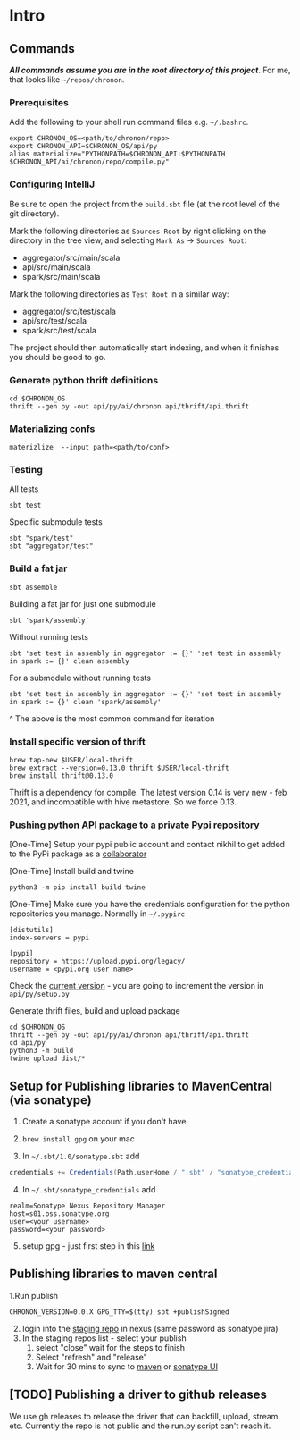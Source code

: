 # Intro

## Commands

***All commands assume you are in the root directory of this project***.
For me, that looks like `~/repos/chronon`.

### Prerequisites

Add the following to your shell run command files e.g. `~/.bashrc`.

```
export CHRONON_OS=<path/to/chronon/repo>
export CHRONON_API=$CHRONON_OS/api/py
alias materialize="PYTHONPATH=$CHRONON_API:$PYTHONPATH $CHRONON_API/ai/chronon/repo/compile.py"
```

### Configuring IntelliJ

Be sure to open the project from the `build.sbt` file (at the root level of the git directory).

Mark the following directories as `Sources Root` by right clicking on the directory in the tree view, and selecting `Mark As` -> `Sources Root`:
- aggregator/src/main/scala
- api/src/main/scala
- spark/src/main/scala


Mark the following directories as `Test Root` in a similar way:
- aggregator/src/test/scala
- api/src/test/scala
- spark/src/test/scala

The project should then automatically start indexing, and when it finishes you should be good to go.

### Generate python thrift definitions

```shell
cd $CHRONON_OS
thrift --gen py -out api/py/ai/chronon api/thrift/api.thrift
```

### Materializing confs

```
materizlize  --input_path=<path/to/conf>
```

### Testing

All tests
```shell
sbt test
```

Specific submodule tests
```shell
sbt "spark/test"
sbt "aggregator/test"
```

### Build a fat jar
```shell
sbt assemble
```

Building a fat jar for just one submodule
```shell
sbt 'spark/assembly'
```

Without running tests
```shell
sbt 'set test in assembly in aggregator := {}' 'set test in assembly in spark := {}' clean assembly
```

For a submodule without running tests
```shell
sbt 'set test in assembly in aggregator := {}' 'set test in assembly in spark := {}' clean 'spark/assembly'
```

^ The above is the most common command for iteration

### Install specific version of thrift
```shell
brew tap-new $USER/local-thrift
brew extract --version=0.13.0 thrift $USER/local-thrift
brew install thrift@0.13.0
```

Thrift is a dependency for compile. The latest version 0.14 is very new - feb 2021, and incompatible with hive metastore. So we force 0.13.


### Pushing python API package to a private Pypi repository

[One-Time] Setup your pypi public account and contact nikhil to get added to the PyPi package as a [collaborator](https://pypi.org/manage/project/chronon-ai/collaboration/)

[One-Time] Install build and twine
```
python3 -m pip install build twine
```

[One-Time] Make sure you have the credentials configuration for the python repositories you manage. Normally in `~/.pypirc`
```
[distutils]
index-servers = pypi

[pypi]
repository = https://upload.pypi.org/legacy/
username = <pypi.org user name>
```

Check the [current version](https://pypi.org/manage/project/chronon-ai/releases/) - you are going to increment the version in `api/py/setup.py`

Generate thrift files, build and upload package

```shell
cd $CHRONON_OS
thrift --gen py -out api/py/ai/chronon api/thrift/api.thrift
cd api/py
python3 -m build
twine upload dist/*
```


## Setup for Publishing libraries to MavenCentral (via sonatype)
1. Create a sonatype account if you don't have
2. `brew install gpg` on your mac

3. In `~/.sbt/1.0/sonatype.sbt` add
```scala
credentials += Credentials(Path.userHome / ".sbt" / "sonatype_credentials")
```
4. In `~/.sbt/sonatype_credentials` add
```
realm=Sonatype Nexus Repository Manager
host=s01.oss.sonatype.org
user=<your username>
password=<your password>
```

5. setup gpg - just first step in this [link](https://www.scala-sbt.org/1.x/docs/Using-Sonatype.html#step+1%3A+PGP+Signatures)

## Publishing libraries to maven central
1.Run publish
```
CHRONON_VERSION=0.0.X GPG_TTY=$(tty) sbt +publishSigned
```
2. login into the [staging repo](https://s01.oss.sonatype.org/#stagingRepositories) in nexus (same password as sonatype jira) 
3. In the staging repos list - select your publish 
     1. select "close" wait for the steps to finish
     2. Select "refresh" and "release"
     3. Wait for 30 mins to sync to [maven](https://repo1.maven.org/maven2/) or [sonatype UI](https://search.maven.org/search?q=g:ai.chronon)

## [TODO] Publishing a driver to github releases
We use gh releases to release the driver that can backfill, upload, stream etc. 
Currently the repo is not public and the run.py script can't reach it.
